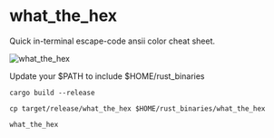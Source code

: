 # what_the_hex
Quick in-terminal escape-code ansii color cheat sheet.

![what_the_hex](https://user-images.githubusercontent.com/128202226/226400450-518c093a-01dd-4892-b4c8-57c0f563b0a5.png)

Update your $PATH to include $HOME/rust_binaries

    cargo build --release

    cp target/release/what_the_hex $HOME/rust_binaries/what_the_hex
 
    what_the_hex
